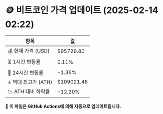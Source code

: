 # 🪙 비트코인 가격 업데이트 (2025-02-14 02:22)

| 항목                | 값 |
|--------------------|----------------|
| 💰 현재 가격 (USD) | $95729.80 |
| ⏳ 1시간 변동률    | 0.11% |
| 📆 24시간 변동률   | -1.36% |
| 🔝 역대 최고가 (ATH) | $109021.48 |
| 📉 ATH 대비 하락률 | -12.20% |

🔄 **이 파일은 GitHub Actions에 의해 자동으로 업데이트됩니다.**
